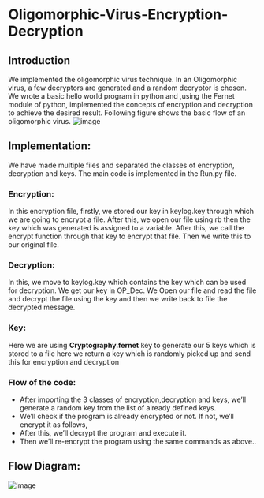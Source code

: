 # Oligomorphic-Virus-Encryption-Decryption

## Introduction
We implemented the oligomorphic virus technique. In an Oligomorphic virus, a few decryptors are generated and a random decryptor is chosen. We wrote a basic hello world program in python and ,using the Fernet module of python, implemented the concepts of encryption and decryption to achieve the desired result. Following figure shows the basic flow of an oligomorphic virus.
![image](https://github.com/HammadHk1/Oligomorphic-Virus-Encryption-Decryption/assets/117303560/0a953aca-5536-496e-a39f-acdc245290ba)

## Implementation:
We have made multiple files and separated the classes of encryption, decryption and keys. The main code is implemented in the Run.py file.
### Encryption:
In this encryption file, firstly, we stored our key in keylog.key through which we are going to encrypt a file.
After this, we open our file using rb then the key which was generated is assigned to a variable. After this,  we call the encrypt function through that key to encrypt that file. Then we write this to our original file.
### Decryption:
In this,  we move to keylog.key which contains the key which can be used for decryption. We get our key in OP_Dec. We Open our file and read the file and decrypt the file using the key and then we write back to file the decrypted message.
### Key: 
Here we are using <b>Cryptography.fernet</b> key to generate our 5 keys which is stored to a file here we return a key which is randomly picked up and send this for encryption and decryption
### Flow of the code:
- After importing the 3 classes of encryption,decryption and keys, we’ll generate a random key from the list of already defined keys.
- We’ll check if the program is already encrypted or not. If not, we’ll encrypt it as follows,
- After this, we’ll decrypt the program and execute it.
- Then we’ll re-encrypt the program using the same commands as above..
## Flow Diagram:
![image](https://github.com/HammadHk1/Oligomorphic-Virus-Encryption-Decryption/assets/117303560/599d2b26-e429-4cd7-bbfa-85468720ef4a)

